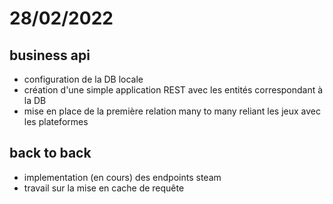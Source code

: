 # 28/02/2022
## business api
* configuration de la DB locale
* création d'une simple application REST avec les entités correspondant à la DB
* mise en place de la première relation many to many reliant les jeux avec les plateformes

## back to back
* implementation (en cours) des endpoints steam
* travail sur la mise en cache de requête
